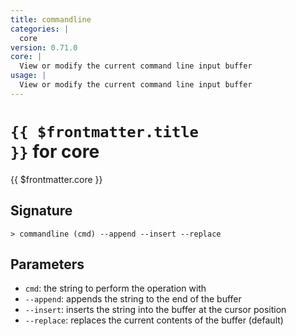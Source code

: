 ```yaml
---
title: commandline
categories: |
  core
version: 0.71.0
core: |
  View or modify the current command line input buffer
usage: |
  View or modify the current command line input buffer
---
```


# <code>{{ $frontmatter.title }}</code> for core

<div class='command-title'>{{ $frontmatter.core }}</div>

## Signature

```> commandline (cmd) --append --insert --replace```

## Parameters

 -  `cmd`: the string to perform the operation with
 -  `--append`: appends the string to the end of the buffer
 -  `--insert`: inserts the string into the buffer at the cursor position
 -  `--replace`: replaces the current contents of the buffer (default)
